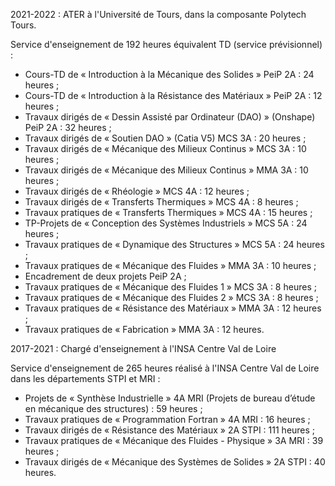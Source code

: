 2021-2022 : ATER à l'Université de Tours, dans la composante Polytech Tours.

Service d'enseignement de 192 heures équivalent TD (service prévisionnel) :
- Cours-TD de « Introduction à la Mécanique des Solides » PeiP 2A : 24 heures ;
- Cours-TD de « Introduction à la Résistance des Matériaux » PeiP 2A : 12 heures ;
- Travaux dirigés de « Dessin Assisté par Ordinateur (DAO) » (Onshape) PeiP 2A : 32 heures ;
- Travaux dirigés de « Soutien DAO » (Catia V5) MCS 3A : 20 heures ;
- Travaux dirigés de « Mécanique des Milieux Continus » MCS 3A : 10 heures ;
- Travaux dirigés de « Mécanique des Milieux Continus » MMA 3A : 10 heures ;
- Travaux dirigés de « Rhéologie » MCS 4A : 12 heures ;
- Travaux dirigés de « Transferts Thermiques » MCS 4A : 8 heures ;
- Travaux pratiques de « Transferts Thermiques » MCS 4A : 15 heures ;
- TP-Projets de « Conception des Systèmes Industriels » MCS 5A : 24 heures ;
- Travaux pratiques de « Dynamique des Structures » MCS 5A : 24 heures ;
- Travaux pratiques de « Mécanique des Fluides » MMA 3A : 10 heures ;
- Encadrement de deux projets PeiP 2A ;
- Travaux pratiques de « Mécanique des Fluides 1 » MCS 3A : 8 heures ;
- Travaux pratiques de « Mécanique des Fluides 2 » MCS 3A : 8 heures ;
- Travaux pratiques de « Résistance des Matériaux » MMA 3A : 12 heures ;
- Travaux pratiques de « Fabrication » MMA 3A : 12 heures.

2017-2021 : Chargé d'enseignement à l'INSA Centre Val de Loire

Service d'enseignement de 265 heures réalisé à l'INSA Centre Val de Loire dans les départements STPI et MRI :
- Projets de « Synthèse Industrielle » 4A MRI (Projets de bureau d’étude en mécanique des structures) : 59 heures ;
- Travaux pratiques de « Programmation Fortran » 4A MRI : 16 heures ;
- Travaux dirigés de « Résistance des Matériaux » 2A STPI : 111 heures ;
- Travaux pratiques de « Mécanique des Fluides - Physique » 3A MRI : 39 heures ;
- Travaux dirigés de « Mécanique des Systèmes de Solides » 2A STPI : 40 heures.
